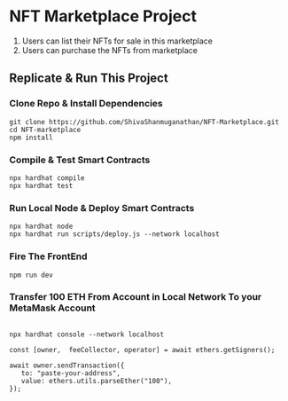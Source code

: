 # NFT Marketplace Project 

1. Users can list their NFTs for sale in this marketplace
2. Users can purchase the NFTs from marketplace


## Replicate & Run This Project

### Clone Repo & Install Dependencies
```shell
git clone https://github.com/ShivaShanmuganathan/NFT-Marketplace.git
cd NFT-marketplace
npm install
```

### Compile & Test Smart Contracts
```shell
npx hardhat compile
npx hardhat test
```

### Run Local Node & Deploy Smart Contracts
```shell
npx hardhat node 
npx hardhat run scripts/deploy.js --network localhost
```

### Fire The FrontEnd
```shell
npm run dev
```


### Transfer 100 ETH From Account in Local Network To your MetaMask Account
```shell

npx hardhat console --network localhost

const [owner,  feeCollector, operator] = await ethers.getSigners();

await owner.sendTransaction({
   to: "paste-your-address",
   value: ethers.utils.parseEther("100"), 
});

```

